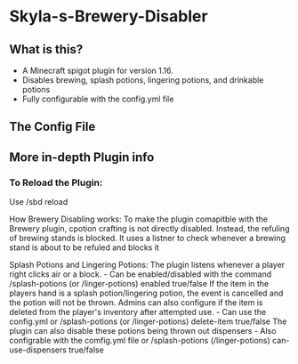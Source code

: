 # Skyla-s-Brewery-Disabler

## What is this?
- A Minecraft spigot plugin for version 1.16.
- Disables brewing, splash potions, lingering potions, and drinkable potions
- Fully configurable with the config.yml file

## The Config File

## More in-depth Plugin info
### To Reload the Plugin:
  Use /sbd reload

How Brewery Disabling works:
  To make the plugin comapitble with the Brewery plugin, cpotion crafting is not directly disabled. Instead, the refuling of brewing stands is blocked.
  It uses a listner to check whenever a brewing stand is about to be refuled and blocks it

Splash Potions and Lingering Potions:
  The plugin listens whenever a player right clicks air or a block.
    - Can be enabled/disabled with the command /splash-potions (or /linger-potions) enabled true/false
  If the item in the players hand is a splash potion/lingering potion, the event is cancelled and the potion will not be thrown.
  Admins can also configure if the item is deleted from the player's inventory after attempted use.
    - Can use the config.yml or /splash-potions (or /linger-potions) delete-item true/false
  The plugin can also disable these potions being thrown out dispensers
    - Also configrable with the comfig.yml file or /splash-potions (/linger-potions) can-use-dispensers true/false
